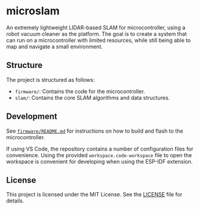 # microslam

An extremely lightweight LIDAR-based SLAM for microcontroller, using a robot vacuum cleaner
as the platform. The goal is to create a system that can run on a microcontroller with limited resources,
while still being able to map and navigate a small environment.

## Structure

The project is structured as follows:

- `firmware/`: Contains the code for the microcontroller.
- `slam/`: Contains the core SLAM algorithms and data structures.

## Development

See [`firmware/README.md`](firmware/README.md) for instructions on how to build and flash to the microcontroller.

If using VS Code, the repository contains a number of configuration files for convenience. Using the provided
`workspace.code-workspace` file to open the workspace is convenient for developing when using the ESP-IDF extension.

## License
This project is licensed under the MIT License. See the [LICENSE](LICENSE) file for details.
